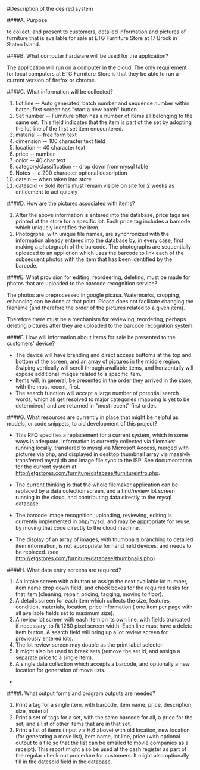 #Description of the desired system

####A. Purpose:

to collect, and present to customers, detailed information and pictures of furniture that is available for sale at ETG Furniture Store at 17 Brook in Staten Island.

####B. What computer hardware will be used for the application?

  The application will run on a computer in the cloud. The only requirement for local computers at ETG Furniture Store is that they be able to run a current version of firefox or chrome.
  
####C. What information will be collected?

1.  Lot.line -- Auto generated, batch number and sequence number within batch, first screen has "start a new batch" button.
2.  Set number -- Furniture often has a number of items all belonging to the same set. This field indicates that the item is part of the set by adopting the lot.line of the first set item encountered.
3.   material -- free form text
3.   dimension -- 100 character text field
1.   location -- 40 character text
1.   price -- number
1.  color -- 40 char text
1.  category/classification -- drop down from mysql table
1.  Notes -- a 200 character optional description
1.  datein -- when taken into store
1.  datesold -- Sold items must remain visible on site for 2 weeks as enticement to act quickly

####D. How are the pictures associated with items?
  1. After the above information is entered into the database, price tags are printed at the store for a specific lot. Each price tag includes a barcode which uniquely identifies the item.
  2. Photogrphs, with unique file names, are synchronized with the information already entered into the database by, in every case, first making a photograph of the barcode. The photographs are sequentially uploaded to an appliction which uses the barcode to link each of the subsequent photos with the item that has been identified by the barcode.
  
####E. What provision for editing, reordeering, deleting, must be made for photos that are uploaded to the barcode recognition service?

  The photos are preprocessed in google picasa. Watermarks, cropping, enhancing can be done at that point. Picasa does not facilitate changing the filename (and therefore the order of the pictures related to a given item).
  
  Therefore there must be a mechanism for reviewing, reordering, perhaps deleting pictures after they are uploaded to the barcode recognition system.

####F. How will information about items for sale be presented to the customers' device?
* The device will have branding and direct access buttoms at the top and bottom of the screen, and an array of pictures in the middle region. Swiping vertically will scroll through available items, and horizontally will expose additional images related to a specific item.
* Items will, in general, be presented in the order they arrived in the store, with the most recent, first. 
* The search function will accept a large number of potential search words, which all get resolved to major categories (mapping is yet to be determined) and are returned in "most recent" first order.

####G. What resources are currently in place that might be helpful as models, or code snippets, to aid development of this project?

* This RFQ specifies a replacement for a current system, which in some ways is adequate. Information is currently collected via filemaker running locally, transfered to mysql via Microsoft Access, merged with pictures via php, and displayed in desktop thumbnail array via massivly transferred mysql db and image file sync to the ISP. See documentation for the current system at http://etgstores.com/furniture/database/furnitureintro.php.

* The current thinking is that the whole filemaker application can be replaced by a data colection screen, and a find/review lot screen running in the cloud, and contributing data directly to the mysql database.

* The barcode image recognition, uploading, reviewing, editing is currently implemented in php/mysql, and may be appropriate for reuse, by moving that code directly to the cloud machine.
    
* The display of an array of images, with thumbnails branching to detailed item information, is not appropriate for hand held devices, and needs to be replaced. (see http://etgstores.com/furniture/database/thumbnails.php)

####H. What data entry screens are required?
1. An intake screen with a button to assign the next available lot number, item name drop down field, and check boxes for the required tasks for that item (cleaning, repair, pricing, tagging, moving to floor).
2. A details screen for each item which collects the size, features, condition, materials, location, price information ( one item per page with all available fields set to maximum size).
3. A review lot screen with each item on its own line, with fields truncated if necessary, to fit 1280 pixel screen width. Each line must have a delete item button. A search field will bring up a lot review screen for previously entered lots.
4. The lot review screen may double as the print label selector.
5. It might also be used to break sets (remove the set id, and assign a separate price to a single item).
6. A single data collection which accepts a barcode, and optionally a new location for generation of move lists.
* 
####I. What output forms and program outputs are needed?
1. Print a tag for a single item, with barcode, item name, price, description, size, material
2. Print a set of tags for a set, with the same barcode for all, a price for the set, and a list of other items that are in that set.
3. Print a list of items (input via H.6 above) with old location, new location (for generating a move list), item name, lot.line, price (with optional output to a file so that the list can be emailed to movie companies as a receipt). This report might also be used at the cash register as part of the regular check out procedure for customers. It might also optionally fill in the datesold field in the database.
